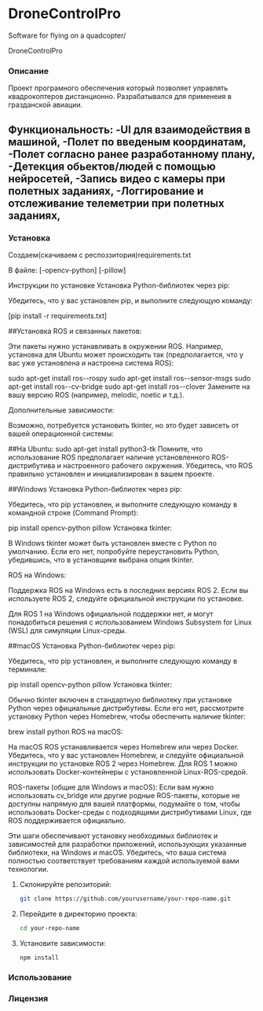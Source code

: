 # DroneControlPro
Software for flying on a quadcopter/

DroneControlPro

### Описание

Проект програмного обеспечения который позволяет управлять квадрокоптеров дистанционно.
Разрабатывался для применеия в гразданской авиации.

Функциональность:
-UI для взаимодействия в машиной,
-Полет по введеным координатам,
-Полет согласно ранее разработанному плану,
-Детекция обьектов/людей с помощью нейросетей,
-Запись видео с камеры при полетных заданиях,
-Логгирование и отслеживание телеметрии при полетных заданиях,
-

### Установка
Создаем(скачиваем с респоззитория)requirements.txt

В файле:
[-opencv-python]
[-pillow]

Инструкции по установке
Установка Python-библиотек через pip:

Убедитесь, что у вас установлен pip, и выполните следующую команду:

[pip install -r requirements.txt]

##Установка ROS и связанных пакетов:

Эти пакеты нужно устанавливать в окружении ROS. Например, установка для Ubuntu может происходить так (предполагается, что у вас уже установлена и настроена система ROS):

sudo apt-get install ros-<distro>-rospy
sudo apt-get install ros-<distro>-sensor-msgs
sudo apt-get install ros-<distro>-cv-bridge
sudo apt-get install ros-<distro>-clover
Замените <distro> на вашу версию ROS (например, melodic, noetic и т.д.).

Дополнительные зависимости:

Возможно, потребуется установить tkinter, но это будет зависеть от вашей операционной системы:

##На Ubuntu:
sudo apt-get install python3-tk
Помните, что использование ROS предполагает наличие установленного ROS-дистрибутива и настроенного рабочего окружения. Убедитесь, что ROS правильно установлен и инициализирован в вашем проекте.

##Windows
Установка Python-библиотек через pip:

Убедитесь, что pip установлен, и выполните следующую команду в командной строке (Command Prompt):

pip install opencv-python pillow
Установка tkinter:

В Windows tkinter может быть установлен вместе с Python по умолчанию. Если его нет, попробуйте переустановить Python, убедившись, что в установщике выбрана опция tkinter.

ROS на Windows:

Поддержка ROS на Windows есть в последних версиях ROS 2. Если вы используете ROS 2, следуйте официальной инструкции по установке.

Для ROS 1 на Windows официальной поддержки нет, и могут понадобиться решения с использованием Windows Subsystem for Linux (WSL) для симуляции Linux-среды.

##macOS
Установка Python-библиотек через pip:

Убедитесь, что pip установлен, и выполните следующую команду в терминале:

pip install opencv-python pillow
Установка tkinter:

Обычно tkinter включен в стандартную библиотеку при установке Python через официальные дистрибутивы. Если его нет, рассмотрите установку Python через Homebrew, чтобы обеспечить наличие tkinter:

brew install python
ROS на macOS:

На macOS ROS устанавливается через Homebrew или через Docker. Убедитесь, что у вас установлен Homebrew, и следуйте официальной инструкции по установке ROS 2 через Homebrew. Для ROS 1 можно использовать Docker-контейнеры с установленной Linux-ROS-средой.

ROS-пакеты (общие для Windows и macOS):
Если вам нужно использовать cv_bridge или другие родные ROS-пакеты, которые не доступны напрямую для вашей платформы, подумайте о том, чтобы использовать Docker-среды с подходящими дистрибутивами Linux, где ROS поддерживается официально.

Эти шаги обеспечивают установку необходимых библиотек и зависимостей для разработки приложений, использующих указанные библиотеки, на Windows и macOS. Убедитесь, что ваша система полностью соответствует требованиям каждой используемой вами технологии.


1. Склонируйте репозиторий:
    ```bash
    git clone https://github.com/yourusername/your-repo-name.git
    ```
2. Перейдите в директорию проекта:
    ```bash
    cd your-repo-name
    ```
3. Установите зависимости:
    ```bash
    npm install
    ```

### Использование


### Лицензия

